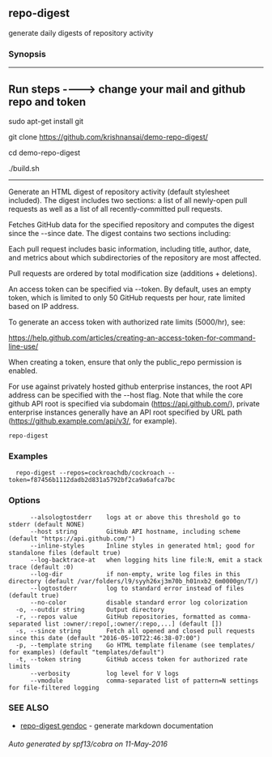 ## repo-digest

generate daily digests of repository activity

### Synopsis
------------------------------------------------------------------
## Run steps   ----> change your mail and github repo and token

sudo apt-get install git

git clone https://github.com/krishnansai/demo-repo-digest/

cd demo-repo-digest

./build.sh

--------------------------------------------------------------------------------------------------

Generate an HTML digest of repository activity (default stylesheet
included). The digest includes two sections: a list of all newly-open
pull requests as well as a list of all recently-committed pull
requests.

Fetches GitHub data for the specified repository and computes the digest
since the --since date. The digest contains two sections including:

Each pull request includes basic information, including title, author,
date, and metrics about which subdirectories of the repository are
most affected.

Pull requests are ordered by total modification size (additions +
deletions).

An access token can be specified via --token. By default, uses an empty
token, which is limited to only 50 GitHub requests per hour, rate limited
based on IP address.

To generate an access token with authorized rate limits (5000/hr), see:

https://help.github.com/articles/creating-an-access-token-for-command-line-use/

When creating a token, ensure that only the public_repo permission is enabled.

For use against privately hosted github enterprise instances, the root API
address can be specified with the --host flag.  Note that while the core github
API root is specified via subdomain (https://api.github.com/), private enterprise
instances generally have an API root specified by URL path
(https://github.example.com/api/v3/, for example).


```
repo-digest
```

### Examples

```
  repo-digest --repos=cockroachdb/cockroach --token=f87456b1112dadb2d831a5792bf2ca9a6afca7bc
```

### Options

```
      --alsologtostderr    logs at or above this threshold go to stderr (default NONE)
      --host string        GitHub API hostname, including scheme (default "https://api.github.com/")
      --inline-styles      Inline styles in generated html; good for standalone files (default true)
      --log-backtrace-at   when logging hits line file:N, emit a stack trace (default :0)
      --log-dir            if non-empty, write log files in this directory (default /var/folders/l9/syyh26xj3m70b_h01nxb2_6m0000gn/T/)
      --logtostderr        log to standard error instead of files (default true)
      --no-color           disable standard error log colorization
  -o, --outdir string      Output directory
  -r, --repos value        GitHub repositories, formatted as comma-separated list :owner/:repo[,:owner/:repo,...] (default [])
  -s, --since string       Fetch all opened and closed pull requests since this date (default "2016-05-10T22:46:38-07:00")
  -p, --template string    Go HTML template filename (see templates/ for examples) (default "templates/default")
  -t, --token string       GitHub access token for authorized rate limits
      --verbosity          log level for V logs
      --vmodule            comma-separated list of pattern=N settings for file-filtered logging
```

### SEE ALSO
* [repo-digest gendoc](repo-digest_gendoc.md)	 - generate markdown documentation

###### Auto generated by spf13/cobra on 11-May-2016
